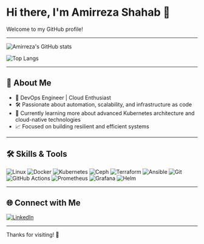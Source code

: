 # Hi there, I'm Amirreza Shahab 👋

Welcome to my GitHub profile!

---

![Amirreza's GitHub stats](https://github-readme-stats.vercel.app/api?username=amirrezashahab&theme=vue&hide_border=false&include_all_commits=true&count_private=false)

![Top Langs](https://github-readme-stats.vercel.app/api/top-langs/?username=amirrezashahab&layout=compact&theme=vue&hide_border=false)

---

## 🚀 About Me

- 💼 DevOps Engineer | Cloud Enthusiast
- 🛠️ Passionate about automation, scalability, and infrastructure as code
- 🌱 Currently learning more about advanced Kubernetes architecture and cloud-native technologies
- 📈 Focused on building resilient and efficient systems

---

## 🛠️ Skills & Tools

![Linux](https://img.shields.io/badge/Linux-FCC624?style=flat-square&logo=linux&logoColor=black)
![Docker](https://img.shields.io/badge/Docker-2496ED?style=flat-square&logo=docker&logoColor=white)
![Kubernetes](https://img.shields.io/badge/Kubernetes-326CE5?style=flat-square&logo=kubernetes&logoColor=white)
![Ceph](https://img.shields.io/badge/Ceph-EF5C55?style=flat-square&logo=ceph&logoColor=white)
![Terraform](https://img.shields.io/badge/Terraform-7B42BC?style=flat-square&logo=terraform&logoColor=white)
![Ansible](https://img.shields.io/badge/Ansible-EE0000?style=flat-square&logo=ansible&logoColor=white)
![Git](https://img.shields.io/badge/Git-F05032?style=flat-square&logo=git&logoColor=white)
![GitHub Actions](https://img.shields.io/badge/GitHub%20Actions-2088FF?style=flat-square&logo=github-actions&logoColor=white)
![Prometheus](https://img.shields.io/badge/Prometheus-E6522C?style=flat-square&logo=prometheus&logoColor=white)
![Grafana](https://img.shields.io/badge/Grafana-F46800?style=flat-square&logo=grafana&logoColor=white)
![Helm](https://img.shields.io/badge/Helm-0F1689?style=flat-square&logo=helm&logoColor=white)

---

## 🌐 Connect with Me

[![LinkedIn](https://img.shields.io/badge/LinkedIn-0077B5?style=for-the-badge&logo=linkedin&logoColor=white)](https://www.linkedin.com/in/amirrezashahab/)

---

Thanks for visiting! 🚀
